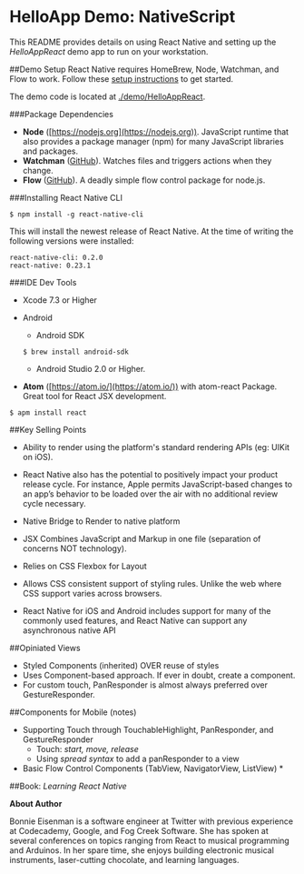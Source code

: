 # HelloApp Demo: NativeScript
This README provides details on using React Native and setting up the *HelloAppReact* demo app to run on your workstation.

##Demo Setup
React Native requires HomeBrew, Node, Watchman, and Flow to work.  Follow these [setup instructions](https://facebook.github.io/react-native/docs/getting-started.html) to get started.

The demo code is located at [./demo/HelloAppReact](./demo/HelloAppReact).

###Package Dependencies
* **Node** ([https://nodejs.org](https://nodejs.org)).  JavaScript runtime that also provides a package manager (npm) for many JavaScript libraries and packages.
* **Watchman** ([GitHub](https://github.com/facebook/watchman)).  Watches files and triggers actions when they change.
* **Flow** ([GitHub](https://github.com/dreamerslab/node.flow)).  A deadly simple flow control package for node.js.

###Installing React Native CLI
```
$ npm install -g react-native-cli
```

This will install the newest release of React Native.  At the time of writing the following versions were installed:

```
react-native-cli: 0.2.0
react-native: 0.23.1
```

###IDE Dev Tools
* Xcode 7.3 or Higher
* Android 
	* Android SDK
	
	```
	$ brew install android-sdk
	``` 	
	* Android Studio 2.0 or Higher.
* **Atom** ([https://atom.io/](https://atom.io/)) with atom-react Package.  Great tool for React JSX development.

```
$ apm install react
```  

##Key Selling Points
* Ability to render using the platform's standard rendering APIs (eg: UIKit on iOS).

* React Native also has the potential to positively impact your product release cycle. For instance, Apple permits JavaScript-based changes to an app’s behavior to be loaded over the air with no additional review cycle necessary.

* Native Bridge to Render to native platform

* JSX Combines JavaScript and Markup in one file (separation of concerns NOT technology).

* Relies on CSS Flexbox for Layout

* Allows CSS consistent support of styling rules.  Unlike the web where CSS support varies across browsers.

* React Native for iOS and Android includes support for many of the commonly used features, and React Native can support any asynchronous native API

##Opiniated Views

* Styled Components (inherited) OVER reuse of styles
* Uses Component-based approach.  If ever in doubt, create a component.
* For custom touch, PanResponder is almost always preferred over GestureResponder.

##Components for Mobile (notes)
* Supporting Touch through TouchableHighlight, PanResponder, and GestureResponder
	* Touch:  *start, move, release*
	*  Using *spread syntax* to add a panResponder to a view
*  Basic Flow Control Components (TabView, NavigatorView, ListView)
	*  

##Book:  *Learning React Native*

**About Author**

Bonnie Eisenman is a software engineer at Twitter with previous experience at Codecademy, Google, and Fog Creek Software. She has spoken at several conferences on topics ranging from React to musical programming and Arduinos. In her spare time, she enjoys building electronic musical instruments, laser-cutting chocolate, and learning languages.